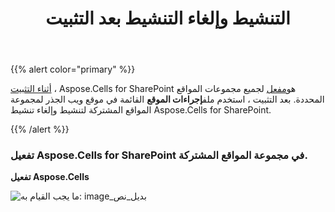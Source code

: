 ﻿---
title: التنشيط وإلغاء التنشيط بعد التثبيت
type: docs
weight: 30
url: /ar/sharepoint/activation-and-deactivation-after-installation/
---
{{% alert color="primary" %}} 

[أثناء التثبيت](/cells/ar/sharepoint/installing-aspose-cells-for-sharepoint/) ، Aspose.Cells for SharePoint هو[مفعل](/cells/ar/sharepoint/deployment-and-activation/) لجميع مجموعات المواقع المحددة. بعد التثبيت ، استخدم ملف**إجراءات الموقع** القائمة في موقع ويب الجذر لمجموعة المواقع المشتركة لتنشيط وإلغاء تنشيط Aspose.Cells for SharePoint.

{{% /alert %}} 
### **تفعيل Aspose.Cells for SharePoint في مجموعة المواقع المشتركة.**
**تفعيل Aspose.Cells** 

![ما يجب القيام به: image_بديل_نص](activation-and-deactivation-after-installation_1.png)
